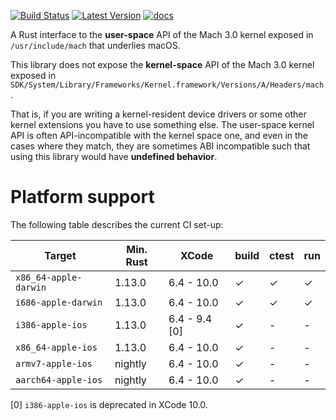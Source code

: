 [![Build Status][travis_ci_badge]][travis_ci] [![Latest Version]][crates.io] [![docs]][docs.rs]

A Rust interface to the **user-space** API of the Mach 3.0 kernel exposed in
`/usr/include/mach` that underlies macOS.

This library does not expose the **kernel-space** API of the Mach 3.0 kernel
exposed in
`SDK/System/Library/Frameworks/Kernel.framework/Versions/A/Headers/mach`. 

That is, if you are writing a kernel-resident device drivers or some other
kernel extensions you have to use something else. The user-space kernel API is
often API-incompatible with the kernel space one, and even in the cases where
they match, they are sometimes ABI incompatible such that using this library
would have **undefined behavior**.

# Platform support

The following table describes the current CI set-up:

| Target                | Min. Rust | XCode         | build | ctest | run |
|-----------------------|-----------|---------------|-------|-------|-----|
| `x86_64-apple-darwin` | 1.13.0    | 6.4 - 10.0    | ✓     | ✓     | ✓   |
| `i686-apple-darwin`   | 1.13.0    | 6.4 - 10.0    | ✓     | ✓     | ✓   |
| `i386-apple-ios`      | 1.13.0    | 6.4 - 9.4 [0] | ✓     | -     | -   |
| `x86_64-apple-ios`    | 1.13.0    | 6.4 - 10.0    | ✓     | -     | -   |
| `armv7-apple-ios`     | nightly   | 6.4 - 10.0    | ✓     | -     | -   |
| `aarch64-apple-ios`   | nightly   | 6.4 - 10.0    | ✓     | -     | -   |

[0] `i386-apple-ios` is deprecated in XCode 10.0.

[travis_ci]: https://travis-ci.org/fitzgen/mach
[travis_ci_badge]: https://travis-ci.org/fitzgen/mach.png?branch=master
[crates.io]: https://crates.io/crates/mach
[Latest Version]: https://img.shields.io/crates/v/mach.svg
[docs]: https://docs.rs/mach/badge.svg
[docs.rs]: https://docs.rs/mach/


